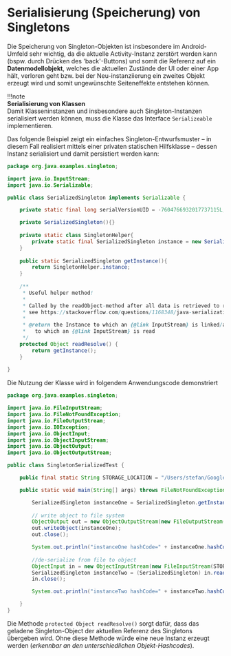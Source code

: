 # Serialisierung (Speicherung) von Singletons

Die Speicherung von Singleton-Objekten ist insbesondere im Android-Umfeld sehr wichtig, da die aktuelle Activity-Instanz zerstört werden kann (bspw. durch Drücken des 'back'-Buttons) und somit die Referenz auf ein **Datenmodellobjekt**, welches die aktuellen Zustände der UI oder einer App hält, verloren geht bzw. bei der Neu-instanziierung ein zweites Objekt erzeugt wird und somit ungewünschte Seiteneffekte entstehen können.

!!!note  
    **Serialisierung von Klassen**  
    Damit Klasseninstanzen und insbesondere auch Singleton-Instanzen serialisiert werden können, muss die Klasse das Interface `Serializeable` implementieren. 


Das folgende Beispiel zeigt ein einfaches Singleton-Entwurfsmuster – in diesem Fall realisiert mittels einer privaten statischen Hilfsklasse – dessen Instanz serialisiert und damit persistiert werden kann:

```java
package org.java.examples.singleton;

import java.io.InputStream;
import java.io.Serializable;

public class SerializedSingleton implements Serializable {

    private static final long serialVersionUID = -7604766932017737115L;

    private SerializedSingleton(){}
    
    private static class SingletonHelper{
        private static final SerializedSingleton instance = new SerializedSingleton();
    }
    
    public static SerializedSingleton getInstance(){
        return SingletonHelper.instance;
    }
    
    /**
     * Useful helper method!
     * 
     * Called by the readObject-method after all data is retrieved to return the correct object
     * see https://stackoverflow.com/questions/1168348/java-serialization-readobject-vs-readresolve
     * 
     * @return the Instance to which an {@link InputStream} is linked/assigned to, ie., the object
     *   to which an {@link InputStream} is read
     */
    protected Object readResolve() {
        return getInstance();
    }
    
}
```

Die Nutzung der Klasse wird in folgendem Anwendungscode demonstriert

```java
package org.java.examples.singleton;

import java.io.FileInputStream;
import java.io.FileNotFoundException;
import java.io.FileOutputStream;
import java.io.IOException;
import java.io.ObjectInput;
import java.io.ObjectInputStream;
import java.io.ObjectOutput;
import java.io.ObjectOutputStream;

public class SingletonSerializedTest {

	public final static String STORAGE_LOCATION = "/Users/stefan/Google Drive/hda/LVAs/NZSE/Java/resources/singleton.ser";

	public static void main(String[] args) throws FileNotFoundException, IOException, ClassNotFoundException {

		SerializedSingleton instanceOne = SerializedSingleton.getInstance();
		
		// write object to file system
		ObjectOutput out = new ObjectOutputStream(new FileOutputStream(STORAGE_LOCATION));
		out.writeObject(instanceOne);
		out.close();

		System.out.println("instanceOne hashCode=" + instanceOne.hashCode()); // instanceOne hashCode=1476011703
		
		//de-serialize from file to object
		ObjectInput in = new ObjectInputStream(new FileInputStream(STORAGE_LOCATION));
		SerializedSingleton instanceTwo = (SerializedSingleton) in.readObject();
		in.close();

		System.out.println("instanceTwo hashCode=" + instanceTwo.hashCode()); // instanceTwo hashCode=1476011703

	}
}
```

Die Methode `protected Object readResolve()` sorgt dafür, dass das geladene Singleton-Object der aktuellen Referenz des Singletons übergeben wird. Ohne diese Methode würde eine neue Instanz erzeugt werden (_erkennbar an den unterschiedlichen Objekt-Hashcodes_).
